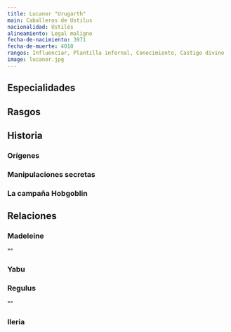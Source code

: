 ```yaml
---
title: Lucanor "Urugarth"
main: Caballeros de Ustilus
nacionalidad: Ustilés
alineamiento: Legal maligno
fecha-de-nacimiento: 3971
fecha-de-muerte: 4010
rangos: Influenciar, Plantilla infernal, Conocimiento, Castigo divino
image: lucanor.jpg
---
```




## Especialidades

## Rasgos



## Historia

### Orígenes



### Manipulaciones secretas



### La campaña Hobgoblin



## Relaciones

### Madeleine

""

### Yabu

### Regulus

""

### Ileria

